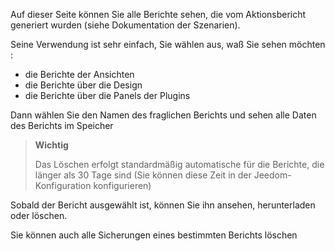 Auf dieser Seite können Sie alle Berichte sehen, die vom Aktionsbericht generiert wurden (siehe Dokumentation der Szenarien).

Seine Verwendung ist sehr einfach, Sie wählen aus, waß Sie sehen möchten :

-   die Berichte der Ansichten
-   die Berichte über die Design
-   die Berichte über die Panels der Plugins

Dann wählen Sie den Namen des fraglichen Berichts und sehen alle Daten des Berichts im Speicher

> **Wichtig**
>
> Das Löschen erfolgt standardmäßig automatische für die Berichte, die länger als 30 Tage sind (Sie können diese Zeit in der Jeedom-Konfiguration konfigurieren)

Sobald der Bericht ausgewählt ist, können Sie ihn ansehen, herunterladen oder löschen.

Sie können auch alle Sicherungen eines bestimmten Berichts löschen